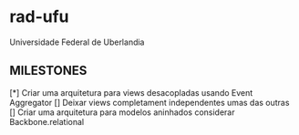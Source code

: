 rad-ufu
=======

Universidade Federal de Uberlandia

MILESTONES
----------

[*] Criar uma arquitetura para views desacopladas usando Event Aggregator
[] Deixar views completament independentes umas das outras
[] Criar uma arquitetura para modelos aninhados considerar Backbone.relational